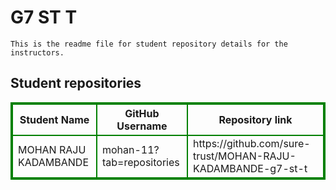 # G7 ST T
    This is the readme file for student repository details for the instructors.
## Student repositories 
<table style="border : 2px solid green; width:100%;">
<tr >
<th style="border : 2px solid green;">Student Name</th>
<th style="border : 2px solid green;">GitHub Username</th>
<th style="border : 2px solid green;">Repository link</th>
</tr>
<tr style="border : 2px solid green;">
<td style="border : 2px solid green;">MOHAN RAJU KADAMBANDE</td> 

<td style="border : 2px solid green;">mohan-11?tab=repositories</td> 

<td style="border : 2px solid green;">https://github.com/sure-trust/MOHAN-RAJU-KADAMBANDE-g7-st-t</td> 
</tr>

